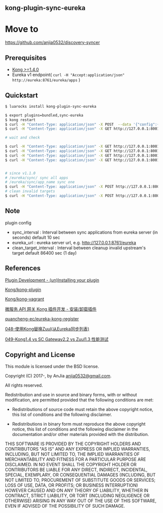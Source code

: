 kong-plugin-sync-eureka
---

# Move to 
https://github.com/anjia0532/discovery-syncer

Prerequisites
---
- [Kong >=1.4.0](https://github.com/Kong/kong/releases/tag/1.4.0)
- Eureka v1 endpoint( `curl -H "Accept:application/json" http://eureka:8761/eureka/apps` )

Quickstart
---

```bash
$ luarocks install kong-plugin-sync-eureka

$ export plugins=bundled,sync-eureka
$ kong restart
$ curl -H "Content-Type: application/json" -X POST  --data '{"config":{"sync_interval":10,"eureka_url":"http://eureka:8761/eureka","clean_target_interval":86400},"name":"sync-eureka"}' http://127.0.0.1:8001/plugins
$ curl -H "Content-Type: application/json" -X GET http://127.0.0.1:8001/plugins/

# wait and check

$ curl -H "Content-Type: application/json" -X GET http://127.0.0.1:8001/services/
$ curl -H "Content-Type: application/json" -X GET http://127.0.0.1:8001/routes/
$ curl -H "Content-Type: application/json" -X GET http://127.0.0.1:8001/upstreams/
$ curl -H "Content-Type: application/json" -X GET http://127.0.0.1:8001/upstreams/{upstream host:port or id}/targets/


# since v1.1.0
# /eureka/sync/ sync all apps
# /eureka/sync/app_name sync one
$ curl -H "Content-Type: application/json" -X POST http://127.0.0.1:8001/eureka/sync/[{app}]
# clean invalid targets
$ curl -H "Content-Type: application/json" -X POST http://127.0.0.1:8001/eureka/clean-targets

```

Note
---
plugin config
- sync_interval : Interval between sync applications from eureka server (in seconds) default 10 sec
- eureka_url : eureka server url, e.g. http://127.0.0.1:8761/eureka
- clean_target_interval : Interval between cleanup invalid upstream's target default 86400 sec (1 day)

References
---

[Plugin Development - (un)Installing your plugin](https://docs.konghq.com/1.4.x/plugin-development/distribution/)

[Kong/kong-plugin](https://github.com/Kong/kong-plugin)

[Kong/kong-vagrant](https://github.com/Kong/kong-vagrant)

[微服务 API 网关 Kong 插件开发 - 安装/卸载插件](https://git.102no.com/2019/05/05/kong-plugin-distribution/)

[quancheng-ec/eureka-kong-register](https://github.com/quancheng-ec/eureka-kong-register)

[048-使用Kong替换Zuul(从Eureka同步列表)](https://juejin.im/post/5dd25fcff265da0bbe51093f)

[049-Kong1.4 vs SC Gateway2.2 vs Zuul1.3 性能测试](https://juejin.im/post/5dd26053f265da0bbe510940)

Copyright and License
---

This module is licensed under the BSD license.

Copyright (C) 2017-, by AnJia <anjia0532@gmail.com>.

All rights reserved.

Redistribution and use in source and binary forms, with or without modification, are permitted provided that the following conditions are met:

* Redistributions of source code must retain the above copyright notice, this list of conditions and the following disclaimer.

* Redistributions in binary form must reproduce the above copyright notice, this list of conditions and the following disclaimer in the documentation and/or other materials provided with the distribution.

THIS SOFTWARE IS PROVIDED BY THE COPYRIGHT HOLDERS AND CONTRIBUTORS "AS IS" AND ANY EXPRESS OR IMPLIED WARRANTIES, INCLUDING, BUT NOT LIMITED TO, THE IMPLIED WARRANTIES OF MERCHANTABILITY AND FITNESS FOR A PARTICULAR PURPOSE ARE DISCLAIMED. IN NO EVENT SHALL THE COPYRIGHT HOLDER OR CONTRIBUTORS BE LIABLE FOR ANY DIRECT, INDIRECT, INCIDENTAL, SPECIAL, EXEMPLARY, OR CONSEQUENTIAL DAMAGES (INCLUDING, BUT NOT LIMITED TO, PROCUREMENT OF SUBSTITUTE GOODS OR SERVICES; LOSS OF USE, DATA, OR PROFITS; OR BUSINESS INTERRUPTION) HOWEVER CAUSED AND ON ANY THEORY OF LIABILITY, WHETHER IN CONTRACT, STRICT LIABILITY, OR TORT (INCLUDING NEGLIGENCE OR OTHERWISE) ARISING IN ANY WAY OUT OF THE USE OF THIS SOFTWARE, EVEN IF ADVISED OF THE POSSIBILITY OF SUCH DAMAGE.
